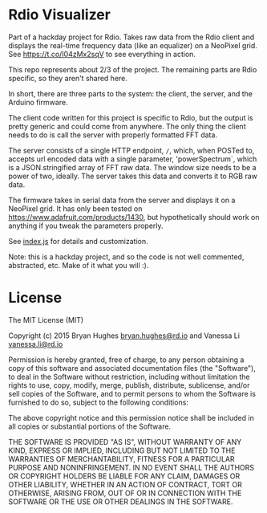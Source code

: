 Rdio Visualizer
===============

Part of a hackday project for Rdio. Takes raw data from the Rdio client and displays the real-time frequency data (like an equalizer) on a NeoPixel grid. See https://t.co/I04zMx2sqV to see everything in action.

This repo represents about 2/3 of the project. The remaining parts are Rdio specific, so they aren't shared here.

In short, there are three parts to the system: the client, the server, and the Arduino firmware.

The client code written for this project is specific to Rdio, but the output is pretty generic and could come from anywhere. The only thing the client needs to do is call the server with properly formatted FFT data.
 
The server consists of a single HTTP endpoint, ```/```, which, when POSTed to, accepts url encoded data with a single parameter, 'powerSpectrum`, which is a JSON.stringified array of FFT raw data. The window size needs to be a power of two, ideally. The server takes this data and converts it to RGB raw data.

The firmware takes in serial data from the server and displays it on a NeoPixel grid. It has only been tested on https://www.adafruit.com/products/1430, but hypothetically should work on anything if you tweak the parameters properly.

See [index.js](https://github.com/bryan-m-hughes/rdio-visualizer/blob/master/server/index.js) for details and customization.

Note: this is a hackday project, and so the code is not well commented, abstracted, etc. Make of it what you will :).

License
=======

The MIT License (MIT)

Copyright (c) 2015 Bryan Hughes <bryan.hughes@rd.io> and Vanessa Li <vanessa.li@rd.io>

Permission is hereby granted, free of charge, to any person obtaining a copy
of this software and associated documentation files (the "Software"), to deal
in the Software without restriction, including without limitation the rights
to use, copy, modify, merge, publish, distribute, sublicense, and/or sell
copies of the Software, and to permit persons to whom the Software is
furnished to do so, subject to the following conditions:

The above copyright notice and this permission notice shall be included in
all copies or substantial portions of the Software.

THE SOFTWARE IS PROVIDED "AS IS", WITHOUT WARRANTY OF ANY KIND, EXPRESS OR
IMPLIED, INCLUDING BUT NOT LIMITED TO THE WARRANTIES OF MERCHANTABILITY,
FITNESS FOR A PARTICULAR PURPOSE AND NONINFRINGEMENT. IN NO EVENT SHALL THE
AUTHORS OR COPYRIGHT HOLDERS BE LIABLE FOR ANY CLAIM, DAMAGES OR OTHER
LIABILITY, WHETHER IN AN ACTION OF CONTRACT, TORT OR OTHERWISE, ARISING FROM,
OUT OF OR IN CONNECTION WITH THE SOFTWARE OR THE USE OR OTHER DEALINGS IN
THE SOFTWARE.
